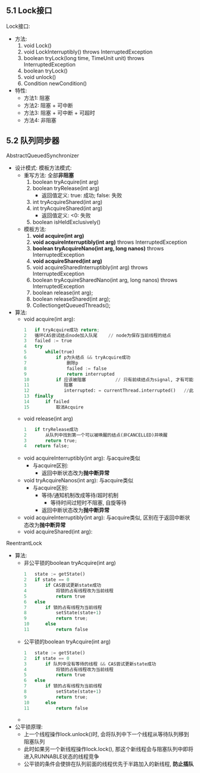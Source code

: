 ## 5.1 Lock接口

Lock接口:
* 方法:
    1. void Lock()  
    2. void LockInterruptibly() throws InterruptedException
    3. boolean tryLock(long time, TimeUnit unit) throws InterruptedException
    4. boolean tryLock()
    5. void unlock()
    6. Condition newCondition()
* 特性:
    * 方法1: 阻塞
    * 方法2: 阻塞 + 可中断
    * 方法3: 阻塞 + 可中断 + 可超时
    * 方法4: 非阻塞

## 5.2 队列同步器

AbstractQueuedSynchronizer
* 设计模式: 模板方法模式:
    * 重写方法: 全部**非阻塞**
        1. boolean tryAcquire(int arg)
        2. boolean tryRelease(int arg)
            * 返回值定义: true: 成功; false: 失败
        3. int tryAcquireShared(int arg)
        4. int tryAcquireShared(int arg)
            * 返回值定义: \<0: 失败
        5. boolean isHeldExclusively()
    * 模板方法:
        1. **void acquire(int arg)**
        2. **void acquireInterruptibly(int arg)**  throws InterruptedException
        3. **boolean tryAcquireNano(int arg, long nanos)**  throws InterruptedException
        4. **void acquireShared(int arg)**
        5. void acquireSharedInterruptibly(int arg)  throws InterruptedException
        6. boolean tryAcquireSharedNano(int arg, long nanos)  throws InterruptedException
        7. boolean release(int arg);
        8. boolean releaseShared(int arg);
        9. Collection<Thread>getQueuedThreads();
* 算法:
    * void acquire(int arg):
        ```python
        1   if tryAcquire成功 return;
        2   循环CAS尝试结点node加入队尾    // node为保存当前线程的结点
        3   failed := true
        4   try
        5       while(true)
        6           if p为头结点 && tryAcquire成功
        7               删除p
        8               failed := false
        9               return interrupted 
        10          if 应该被阻塞           // 只有前续结点为signal, 才有可能在阻塞后被唤醒 
        11             阻塞
        12             interrupted: = currentThread.interrupted()   //此时阻塞结束
        13  finally
        14      if failed
        15          取消Acquire 
        ```    
    * void release(int arg)
        ```python
        1   if tryRelease成功
        2       从队列中找到第一个可以被唤醒的结点(非CANCELLED)并唤醒
        3       return true;
        4   return false;
        ```
    * void acquireInterruptibly(int arg): 与acquire类似
        * 与acquire区别:
            * 返回中断状态改为**抛中断异常**
    * void tryAcquireNanos(int arg): 与acquire类似
        * 与acquire区别:
            * 等待/通知机制改成等待/超时机制
                * 等待时间过短时不阻塞, 自旋等待
            * 返回中断状态改为**抛中断异常**
    * void acquireInterruptibly(int arg): 与acquire类似, 区别在于返回中断状态改为**抛中断异常**
    * void acquireShared(int arg): 

ReentrantLock
* 算法:
    * 非公平锁的boolean tryAcquire(int arg)
        ```python
        1   state := getState()
        2   if state == 0
        3       if CAS尝试更新state成功
        4           将锁的占有线程改为当前线程
        5           return true
        6   else
        7       if 锁的占有线程为当前线程
        8           setState(state+1)
        9           return true;
        10      else
        11          return false
        ```
    * 公平锁的boolean tryAcquire(int arg)
        ```python
        1   state := getState()
        2   if state == 0
        3       if 队列中没有等待的线程 && CAS尝试更新state成功 
        4           将锁的占有线程改为当前线程
        5           return true
        6   else
        7       if 锁的占有线程为当前线程
        8           setState(state+1)
        9           return true;
        10      else
        11          return false
        ```
    * 
* 公平锁原理:
    * 上一个线程操作lock.unlock()时, 会将队列中下一个线程从等待队列移到阻塞队列
    * 此时如果另一个新线程操作lock.lock(), 那这个新线程会与阻塞队列中即将进入RUNNABLE状态的线程竞争
    * 公平锁的条件会使排在队列前面的线程优先于半路加入的新线程, **防止插队**
